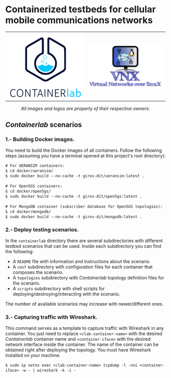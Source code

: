# Containerized testbeds for cellular mobile communications networks

<table align="center">
	<tr>
		<td><img src="resources/images/containerlab-logo.png"></td>
		<td><img src="resources/images/vnx-logo.png"></td>
	</tr>
</table>

<p align="center"><i>All images and logos are property of their respective owners.</i></p>

## _Containerlab_ scenarios

### 1.- Building Docker images.

You need to build the Docker images of all containers. Follow the following steps (assuming you have a terminal opened at this project's root directory):

```
# For UERANSIM containers:
$ cd docker/ueransim/
$ sudo docker build --no-cache -t giros-dit/ueransim:latest .

# For Open5GS containers:
$ cd docker/open5gs/
$ sudo docker build --no-cache -t giros-dit/open5gs:latest .

# For MongoDB container (subscriber database for Open5GS topologies):
$ cd docker/mongodb/
$ sudo docker build --no-cache -t giros-dit/mongodb:latest .
```

### 2.- Deploy testing scenarios.

In the `containerlab` directory there are several subdirectories with different testbed scenarios that can be used. Inside each subdirectory you can find the following:

- A `README` file with information and instructions about the scenario.
- A `conf` subdirectory with configuration files for each container that composes the scenario.
- A `topologies` subdirectory with _Containerlab_ topology definition files for the scenario.
- A `scripts` subdirectory with shell scripts for deploying/destroying/interacting with the scenario.

The number of available scenarios may increase with newer/different ones.

### 3.- Capturing traffic with Wireshark.

This command serves as a template to capture traffic with Wireshark in any container. You just need to replace `<clab-container-name>` with the desired _Containerlab_ container name and `<container-iface>` with the desired network interface inside the container.
The name of the container can be obtained right after deploying the topology. You must have Wireshark installed on your machine.

```
$ sudo ip netns exec <clab-container-name> tcpdump -l -nni <container-iface> -w - | wireshark -k -i -
```

